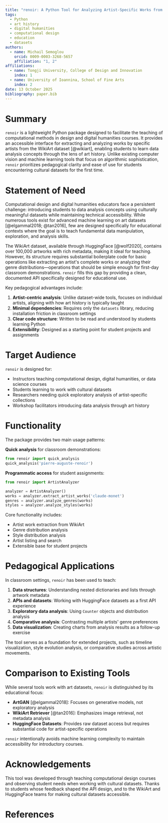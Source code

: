```yaml
---
title: "renoir: A Python Tool for Analyzing Artist-Specific Works from WikiArt"
tags:
  - Python
  - art history
  - digital humanities
  - computational design
  - education
  - datasets
authors:
  - name: Michail Semoglou
    orcid: 0009-0003-3268-5657
    affiliation: "1, 2"
affiliations:
  - name: Tongji University, College of Design and Innovation
    index: 1
  - name: University of Ioannina, School of Fine Arts
    index: 2
date: 13 October 2025
bibliography: paper.bib
---
```


# Summary

`renoir` is a lightweight Python package designed to facilitate the teaching of computational methods in design and digital humanities courses. It provides an accessible interface for extracting and analyzing works by specific artists from the WikiArt dataset [@wikiart], enabling students to learn data analysis concepts through the lens of art history. Unlike existing computer vision and machine learning tools that focus on algorithmic sophistication, `renoir` prioritizes pedagogical clarity and ease of use for students encountering cultural datasets for the first time.

# Statement of Need

Computational design and digital humanities educators face a persistent challenge: introducing students to data analysis concepts using culturally meaningful datasets while maintaining technical accessibility. While numerous tools exist for advanced machine learning on art datasets [@elgammal2018; @tan2016], few are designed specifically for educational contexts where the goal is to teach fundamental data manipulation, exploration, and analysis skills.

The WikiArt dataset, available through HuggingFace [@wolf2020], contains over 100,000 artworks with rich metadata, making it ideal for teaching. However, its structure requires substantial boilerplate code for basic operations like extracting an artist's complete works or analyzing their genre distributions—operations that should be simple enough for first-day classroom demonstrations. `renoir` fills this gap by providing a clean, documented API specifically designed for educational use.

Key pedagogical advantages include:

1. **Artist-centric analysis**: Unlike dataset-wide tools, focuses on individual artists, aligning with how art history is typically taught
2. **Minimal dependencies**: Requires only the `datasets` library, reducing installation friction in classroom settings
3. **Clear code structure**: Written to be read and understood by students learning Python
4. **Extensibility**: Designed as a starting point for student projects and assignments

# Target Audience

`renoir` is designed for:

- Instructors teaching computational design, digital humanities, or data science courses
- Students learning to work with cultural datasets
- Researchers needing quick exploratory analysis of artist-specific collections
- Workshop facilitators introducing data analysis through art history

# Functionality

The package provides two main usage patterns:

**Quick analysis** for classroom demonstrations:

```python
from renoir import quick_analysis
quick_analysis('pierre-auguste-renoir')
```

**Programmatic access** for student assignments:

```python
from renoir import ArtistAnalyzer

analyzer = ArtistAnalyzer()
works = analyzer.extract_artist_works('claude-monet')
genres = analyzer.analyze_genres(works)
styles = analyzer.analyze_styles(works)
```

Core functionality includes:

- Artist work extraction from WikiArt
- Genre distribution analysis
- Style distribution analysis
- Artist listing and search
- Extensible base for student projects

# Pedagogical Applications

In classroom settings, `renoir` has been used to teach:

1. **Data structures**: Understanding nested dictionaries and lists through artwork metadata
2. **APIs and datasets**: Working with HuggingFace datasets as a first API experience
3. **Exploratory data analysis**: Using `Counter` objects and distribution analysis
4. **Comparative analysis**: Contrasting multiple artists' genre preferences
5. **Data visualization**: Creating charts from analysis results as a follow-up exercise

The tool serves as a foundation for extended projects, such as timeline visualization, style evolution analysis, or comparative studies across artistic movements.

# Comparison to Existing Tools

While several tools work with art datasets, `renoir` is distinguished by its educational focus:

- **ArtGAN** [@elgammal2018]: Focuses on generative models, not exploratory analysis
- **WikiArt Retriever** [@tan2016]: Emphasizes image retrieval, not metadata analysis
- **HuggingFace Datasets**: Provides raw dataset access but requires substantial code for artist-specific operations

`renoir` intentionally avoids machine learning complexity to maintain accessibility for introductory courses.

# Acknowledgements

This tool was developed through teaching computational design courses and observing student needs when working with cultural datasets. Thanks to students whose feedback shaped the API design, and to the WikiArt and HuggingFace teams for making cultural datasets accessible.

# References
